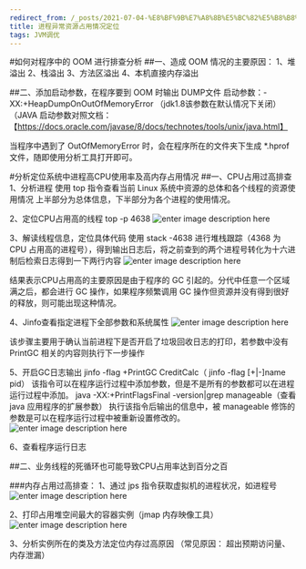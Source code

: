 ```yaml
---
redirect_from: /_posts/2021-07-04-%E8%BF%9B%E7%A8%8B%E5%BC%82%E5%B8%B8%E8%B5%84%E6%BA%90%E5%8D%A0%E7%94%A8%E6%83%85%E5%86%B5%E5%AE%9A%E4%BD%8D
title: 进程异常资源占用情况定位
tags: JVM调优
---
```


#如何对程序中的 OOM 进行排查分析
##一、造成 OOM 情况的主要原因：
1、堆溢出
2、栈溢出
3、方法区溢出
4、本机直接内存溢出

##二、添加启动参数，在程序要到 OOM 时输出 DUMP文件
启动参数：-XX:+HeapDumpOnOutOfMemoryError （jdk1.8该参数在默认情况下关闭）
（JAVA 启动参数对照文档：【https://docs.oracle.com/javase/8/docs/technotes/tools/unix/java.html】

当程序中遇到了 OutOfMemoryError 时，会在程序所在的文件夹下生成 *.hprof 文件，随即使用分析工具打开即可。





#分析定位系统中进程高CPU使用率及高内存占用情况
##一、CPU占用过高排查
1、分析进程
使用 top 指令查看当前 Linux 系统中资源的总体和各个线程的资源使用情况
上半部分为总体信息，下半部分为各个进程的使用情况。

2、定位CPU占用高的线程
top -p 4638
![enter image description here](https://fcqcc.github.io/assets/image2021-07-04/Image1.jpg)


3、解读线程信息，定位具体代码
使用 stack -4638 进行堆栈跟踪（4368 为 CPU 占用高的进程号），得到输出日志后，将之前查到的两个进程号转化为十六进制后检索日志得到一下两行内容
![enter image description here](https://fcqcc.github.io/assets/image2021-07-04//Image2.jpg)

结果表示CPU占用高的主要原因是由于程序的 GC 引起的。分代中任意一个区域满之后，都会进行 GC 操作，如果程序频繁调用 GC 操作但资源并没有得到很好的释放，则可能出现这种情况。

4、Jinfo查看指定进程下全部参数和系统属性
![enter image description here](https://fcqcc.github.io/assets/image2021-07-04//Image3.jpg)

该步骤主要用于确认当前进程下是否开启了垃圾回收日志的打印，若参数中没有 PrintGC 相关的内容则执行下一步操作

5、开启GC日志输出
jinfo -flag  +PrintGC CreditCalc（ jinfo -flag [+|-]name pid）
该指令可以在程序运行过程中添加参数，但是不是所有的参数都可以在进程运行过程中添加。
java -XX:+PrintFlagsFinal -version|grep manageable（查看 java 应用程序的扩展参数）
执行该指令后输出的信息中，被 manageable 修饰的参数是可以在程序运行过程中被重新设置修改的。
![enter image description here](https://fcqcc.github.io/assets/image2021-07-04//Image4.jpg)


6、查看程序运行日志

##二、业务线程的死循环也可能导致CPU占用率达到百分之百

###内存占用过高排查：
1、通过 jps 指令获取虚拟机的进程状况，如进程号
![enter image description here](https://fcqcc.github.io/assets/image2021-07-04//Image5.jpg)



2、打印占用堆空间最大的容器实例（jmap 内存映像工具）
![enter image description here](https://fcqcc.github.io/assets/image2021-07-04//Image6.jpg)



3、分析实例所在的类及方法定位内存过高原因
（常见原因： 超出预期访问量、内存泄漏）